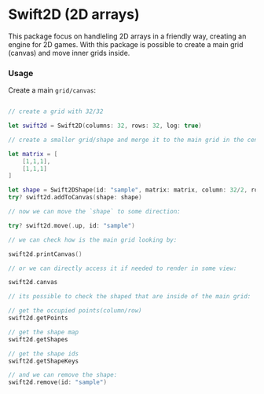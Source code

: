 # Swift2D (2D arrays)

This package focus on handleling 2D arrays in a friendly way, creating an engine for 2D games.
With this package is possible to create a main grid (canvas) and move inner grids inside.

### Usage

Create a main `grid/canvas`:

```swift

// create a grid with 32/32

let swift2d = Swift2D(columns: 32, rows: 32, log: true)

// create a smaller grid/shape and merge it to the main grid in the center

let matrix = [
    [1,1,1],
    [1,1,1]
]

let shape = Swift2DShape(id: "sample", matrix: matrix, column: 32/2, row: 32/2, collisions: CollisionFactory.wallsAndShapes())
try? swift2d.addToCanvas(shape: shape)

// now we can move the `shape` to some direction:

try? swift2d.move(.up, id: "sample")

// we can check how is the main grid looking by:

swift2d.printCanvas()

// or we can directly access it if needed to render in some view:

swift2d.canvas

// its possible to check the shaped that are inside of the main grid:

// get the occupied points(column/row)
swift2d.getPoints

// get the shape map
swift2d.getShapes

// get the shape ids
swift2d.getShapeKeys

// and we can remove the shape:
swift2d.remove(id: "sample")
```
